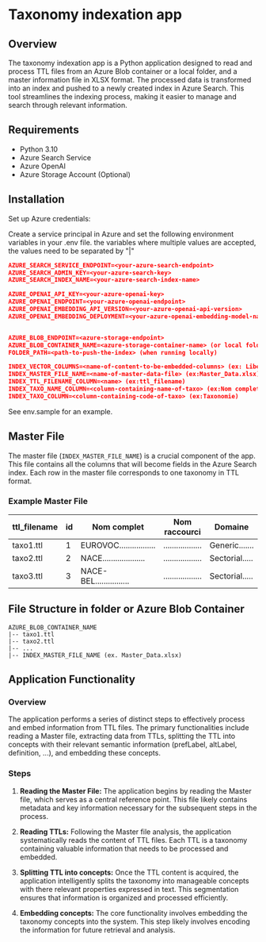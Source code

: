 # Taxonomy indexation app

## Overview

The taxonomy indexation app is a Python application designed to read and process TTL files from an Azure Blob container or a local folder, and a master information file in XLSX format. The processed data is transformed into an index and pushed to a newly created index in Azure Search. This tool streamlines the indexing process, making it easier to manage and search through relevant information.


## Requirements

- Python 3.10
- Azure Search Service
- Azure OpenAI
- Azure Storage Account (Optional)

## Installation

Set up Azure credentials:

Create a service principal in Azure and set the following environment variables in your .env file.
the variables where multiple values are accepted, the values need to be separated by "|"

```json
AZURE_SEARCH_SERVICE_ENDPOINT=<your-azure-search-endpoint>
AZURE_SEARCH_ADMIN_KEY=<your-azure-search-key>
AZURE_SEARCH_INDEX_NAME=<your-azure-search-index-name>

AZURE_OPENAI_API_KEY=<your-azure-openai-key>
AZURE_OPENAI_ENDPOINT=<your-azure-openai-endpoint>
AZURE_OPENAI_EMBEDDING_API_VERSION=<your-azure-openai-api-version>
AZURE_OPENAI_EMBEDDING_DEPLOYMENT=<your-azure-openai-embedding-model-name>


AZURE_BLOB_ENDPOINT=<azure-storage-endpoint>
AZURE_BLOB_CONTAINER_NAME=<azure-storage-container-name> (or local folder when working without blob)
FOLDER_PATH=<path-to-push-the-index> (when running locally)

INDEX_VECTOR_COLUMNS=<name-of-content-to-be-embedded-columns> (ex: Libelle_Definition|Parents)
INDEX_MASTER_FILE_NAME=<name-of-master-data-file> (ex:Master_Data.xlsx)
INDEX_TTL_FILENAME_COLUMN=<name> (ex:ttl_filename)
INDEX_TAXO_NAME_COLUMN=<column-containing-name-of-taxo> (ex:Nom complet)
INDEX_TAXO_COLUMN=<column-containing-code-of-taxo> (ex:Taxonomie)
```

See env.sample for an example.

## Master File

The master file (`INDEX_MASTER_FILE_NAME`) is a crucial component of the app. This file contains all the columns that will become fields in the Azure Search index. Each row in the master file corresponds to one taxonomy in TTL format.

### Example Master File
|ttl_filename  | id  | Nom complet              | Nom raccourci      | Domaine	      | url |
| ------------ | --- | ------------------------ | ------------------ | -------------- | --- |
| taxo1.ttl    | 1   | EUROVOC................. | .................. | Generic....... | ... |
| taxo2.ttl    | 2   | NACE.................... | .................. | Sectorial..... | ... |
| taxo3.ttl    | 3   | NACE-BEL................ | .................. | Sectorial..... | ... |

## File Structure in folder or Azure Blob Container
```text
AZURE_BLOB_CONTAINER_NAME
|-- taxo1.ttl
|-- taxo2.ttl
|-- ...
|-- INDEX_MASTER_FILE_NAME (ex. Master_Data.xlsx)
```

## Application Functionality

### Overview

The application performs a series of distinct steps to effectively process and embed information from TTL files. The primary functionalities include reading a Master file, extracting data from TTLs, splitting the TTL  into concepts with their relevant semantic information (prefLabel, altLabel, definition, ...), and embedding these concepts.

### Steps

1. **Reading the Master File:**
   The application begins by reading the Master file, which serves as a central reference point. This file likely contains metadata and key information necessary for the subsequent steps in the process.

2. **Reading TTLs:**
   Following the Master file analysis, the application systematically reads the content of TTL files. Each TTL is a taxonomy containing valuable information that needs to be processed and embedded.

3. **Splitting TTL into concepts:**
   Once the TTL content is acquired, the application intelligently splits the taxonomy into manageable concepts with there relevant properties expressed in text. This segmentation ensures that information is organized and processed efficiently.

4. **Embedding concepts:**
   The core functionality involves embedding the taxonomy concepts into the system. This step likely involves encoding the information for future retrieval and analysis.
